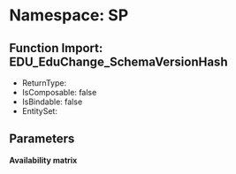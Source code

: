 # Namespace: SP

## Function Import: EDU_EduChange_SchemaVersionHash

- ReturnType: 
- IsComposable: false
- IsBindable: false
- EntitySet: 

## Parameters

**Availability matrix**

